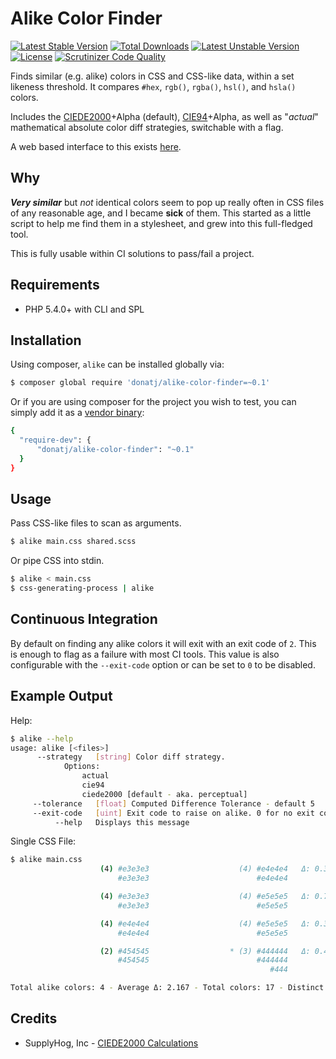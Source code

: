 # Alike Color Finder

[![Latest Stable Version](https://poser.pugx.org/donatj/alike-color-finder/v/stable.png)](https://packagist.org/packages/donatj/alike-color-finder) 
[![Total Downloads](https://poser.pugx.org/donatj/alike-color-finder/downloads.png)](https://packagist.org/packages/donatj/alike-color-finder) 
[![Latest Unstable Version](https://poser.pugx.org/donatj/alike-color-finder/v/unstable.png)](https://packagist.org/packages/donatj/alike-color-finder) 
[![License](https://poser.pugx.org/donatj/alike-color-finder/license.png)](https://packagist.org/packages/donatj/alike-color-finder)
[![Scrutinizer Code Quality](https://scrutinizer-ci.com/g/donatj/AlikeColorFinder/badges/quality-score.png?b=master)](https://scrutinizer-ci.com/g/donatj/AlikeColorFinder/?branch=master)

Finds similar (e.g. alike) colors in CSS and CSS-like data, within a set likeness threshold. It compares `#hex`, `rgb()`, `rgba()`, `hsl()`, and `hsla()` colors.

Includes the [CIEDE2000](http://en.wikipedia.org/wiki/Color_difference#CIEDE2000)+Alpha (default), [CIE94](http://en.wikipedia.org/wiki/Color_difference#CIE94)+Alpha, as well as "*actual*" mathematical absolute color diff strategies, switchable with a flag.

A web based interface to this exists [here](https://donatstudios.com/CSS-Alike-Color-Finder).

## Why

***Very similar*** but *not* identical colors seem to pop up really often in CSS files of any reasonable age, and I became **sick** of them. This started as a little script to help me find them in a stylesheet, and grew into this full-fledged tool.

This is fully usable within CI solutions to pass/fail a project.

## Requirements

- PHP 5.4.0+ with CLI and SPL

## Installation

Using composer, `alike` can be installed globally via:

```bash
$ composer global require 'donatj/alike-color-finder=~0.1'
```

Or if you are using composer for the project you wish to test, you can simply add it as a [vendor binary](https://getcomposer.org/doc/articles/vendor-binaries.md):

```bash
{
  "require-dev": {
      "donatj/alike-color-finder": "~0.1"
  }
}
```

## Usage

Pass CSS-like files to scan as arguments.

```bash
$ alike main.css shared.scss
```

Or pipe CSS into stdin.

```bash
$ alike < main.css
$ css-generating-process | alike
```

## Continuous Integration

By default on finding any alike colors it will exit with an exit code of `2`. This is enough to flag as a failure with most CI tools. This value is also configurable with the `--exit-code` option or can be set to `0` to be disabled.

## Example Output

Help:

```bash
$ alike --help
usage: alike [<files>]
      --strategy   [string] Color diff strategy.
            Options:
                actual
                cie94
                ciede2000 [default - aka. perceptual]
     --tolerance   [float] Computed Difference Tolerance - default 5
     --exit-code   [uint] Exit code to raise on alike. 0 for no exit code
          --help   Displays this message
```

Single CSS File:

```bash
$ alike main.css
                    (4) #e3e3e3                    (4) #e4e4e4   Δ: 0.352
                        #e3e3e3                        #e4e4e4

                    (4) #e3e3e3                    (4) #e5e5e5   Δ: 0.705
                        #e3e3e3                        #e5e5e5

                    (4) #e4e4e4                    (4) #e5e5e5   Δ: 0.352
                        #e4e4e4                        #e5e5e5

                    (2) #454545                  * (3) #444444   Δ: 0.437
                        #454545                        #444444
                                                          #444

Total alike colors: 4 - Average Δ: 2.167 - Total colors: 17 - Distinct colors: 5
```

## Credits

- SupplyHog, Inc - [CIEDE2000 Calculations](https://github.com/supplyhog/phpOptics/blob/e94ac9cf67fb61b89ad23bee01ae32365e587afa/OpticsColorPoint.php#L45-L157)
